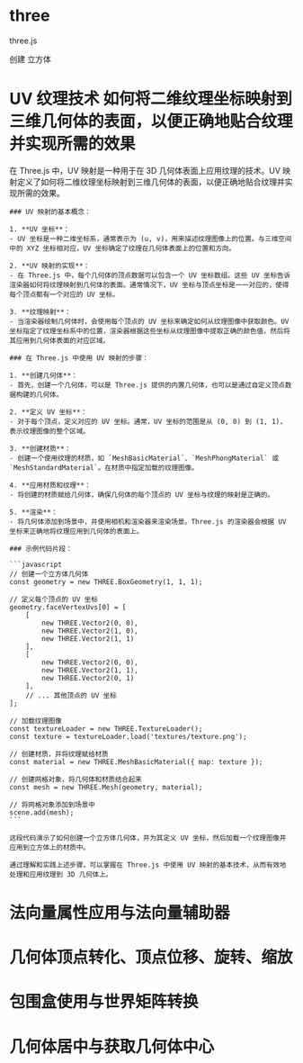 # three
three.js


创建 立方体
# UV 纹理技术 如何将二维纹理坐标映射到三维几何体的表面，以便正确地贴合纹理并实现所需的效果
  在 Three.js 中，UV 映射是一种用于在 3D 几何体表面上应用纹理的技术。UV 映射定义了如何将二维纹理坐标映射到三维几何体的表面，以便正确地贴合纹理并实现所需的效果。

    ### UV 映射的基本概念：

    1. **UV 坐标**：
    - UV 坐标是一种二维坐标系，通常表示为 (u, v)，用来描述纹理图像上的位置。与三维空间中的 XYZ 坐标相对应，UV 坐标确定了纹理在几何体表面上的位置和方向。

    2. **UV 映射的实现**：
    - 在 Three.js 中，每个几何体的顶点数据可以包含一个 UV 坐标数组。这些 UV 坐标告诉渲染器如何将纹理映射到几何体的表面。通常情况下，UV 坐标与顶点坐标是一一对应的，使得每个顶点都有一个对应的 UV 坐标。

    3. **纹理映射**：
    - 当渲染器绘制几何体时，会使用每个顶点的 UV 坐标来确定如何从纹理图像中获取颜色。UV 坐标指定了纹理坐标系中的位置，渲染器根据这些坐标从纹理图像中提取正确的颜色值，然后将其应用到几何体表面的对应区域。

    ### 在 Three.js 中使用 UV 映射的步骤：

    1. **创建几何体**：
    - 首先，创建一个几何体，可以是 Three.js 提供的内置几何体，也可以是通过自定义顶点数据构建的几何体。

    2. **定义 UV 坐标**：
    - 对于每个顶点，定义对应的 UV 坐标。通常，UV 坐标的范围是从 (0, 0) 到 (1, 1)，表示纹理图像的整个区域。

    3. **创建材质**：
    - 创建一个使用纹理的材质，如 `MeshBasicMaterial`、`MeshPhongMaterial` 或 `MeshStandardMaterial`。在材质中指定加载的纹理图像。

    4. **应用材质和纹理**：
    - 将创建的材质赋给几何体，确保几何体的每个顶点的 UV 坐标与纹理的映射是正确的。

    5. **渲染**：
    - 将几何体添加到场景中，并使用相机和渲染器来渲染场景。Three.js 的渲染器会根据 UV 坐标来正确地将纹理应用到几何体的表面上。

    ### 示例代码片段：

    ```javascript
    // 创建一个立方体几何体
    const geometry = new THREE.BoxGeometry(1, 1, 1);

    // 定义每个顶点的 UV 坐标
    geometry.faceVertexUvs[0] = [
        [
            new THREE.Vector2(0, 0),
            new THREE.Vector2(1, 0),
            new THREE.Vector2(1, 1)
        ],
        [
            new THREE.Vector2(0, 0),
            new THREE.Vector2(1, 1),
            new THREE.Vector2(0, 1)
        ],
        // ... 其他顶点的 UV 坐标
    ];

    // 加载纹理图像
    const textureLoader = new THREE.TextureLoader();
    const texture = textureLoader.load('textures/texture.png');

    // 创建材质，并将纹理赋给材质
    const material = new THREE.MeshBasicMaterial({ map: texture });

    // 创建网格对象，将几何体和材质结合起来
    const mesh = new THREE.Mesh(geometry, material);

    // 将网格对象添加到场景中
    scene.add(mesh);
    ```

    这段代码演示了如何创建一个立方体几何体，并为其定义 UV 坐标，然后加载一个纹理图像并应用到立方体上的材质中。

    通过理解和实践上述步骤，可以掌握在 Three.js 中使用 UV 映射的基本技术，从而有效地处理和应用纹理到 3D 几何体上。
# 法向量属性应用与法向量辅助器
# 几何体顶点转化、顶点位移、旋转、缩放
# 包围盒使用与世界矩阵转换
# 几何体居中与获取几何体中心
